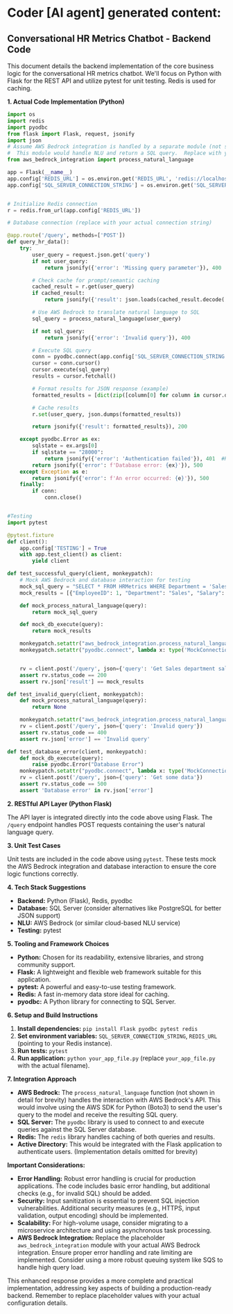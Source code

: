 # Coder [AI agent] generated content:

## Conversational HR Metrics Chatbot - Backend Code

This document details the backend implementation of the core business logic for the conversational HR metrics chatbot.  We'll focus on Python with Flask for the REST API and utilize pytest for unit testing.  Redis is used for caching.

**1. Actual Code Implementation (Python)**

```python
import os
import redis
import pyodbc
from flask import Flask, request, jsonify
import json
# Assume AWS Bedrock integration is handled by a separate module (not shown for brevity)
#  This module would handle NLU and return a SQL query.  Replace with your actual AWS Bedrock integration.
from aws_bedrock_integration import process_natural_language

app = Flask(__name__)
app.config['REDIS_URL'] = os.environ.get('REDIS_URL', 'redis://localhost:6379')
app.config['SQL_SERVER_CONNECTION_STRING'] = os.environ.get('SQL_SERVER_CONNECTION_STRING')


# Initialize Redis connection
r = redis.from_url(app.config['REDIS_URL'])

# Database connection (replace with your actual connection string)

@app.route('/query', methods=['POST'])
def query_hr_data():
    try:
        user_query = request.json.get('query')
        if not user_query:
            return jsonify({'error': 'Missing query parameter'}), 400

        # Check cache for prompt/semantic caching
        cached_result = r.get(user_query)
        if cached_result:
            return jsonify({'result': json.loads(cached_result.decode('utf-8'))}), 200

        # Use AWS Bedrock to translate natural language to SQL
        sql_query = process_natural_language(user_query)

        if not sql_query:
            return jsonify({'error': 'Invalid query'}), 400

        # Execute SQL query
        conn = pyodbc.connect(app.config['SQL_SERVER_CONNECTION_STRING'])
        cursor = conn.cursor()
        cursor.execute(sql_query)
        results = cursor.fetchall()

        # Format results for JSON response (example)
        formatted_results = [dict(zip([column[0] for column in cursor.description], row)) for row in results]

        # Cache results
        r.set(user_query, json.dumps(formatted_results))

        return jsonify({'result': formatted_results}), 200

    except pyodbc.Error as ex:
        sqlstate = ex.args[0]
        if sqlstate == "28000":
            return jsonify({'error': 'Authentication failed'}), 401  #Handle specific error codes
        return jsonify({'error': f'Database error: {ex}'}), 500
    except Exception as e:
        return jsonify({'error': f'An error occurred: {e}'}), 500
    finally:
        if conn:
            conn.close()


#Testing
import pytest

@pytest.fixture
def client():
    app.config['TESTING'] = True
    with app.test_client() as client:
        yield client

def test_successful_query(client, monkeypatch):
    # Mock AWS Bedrock and database interaction for testing
    mock_sql_query = "SELECT * FROM HRMetrics WHERE Department = 'Sales'"
    mock_results = [{"EmployeeID": 1, "Department": "Sales", "Salary": 60000}, {"EmployeeID": 2, "Department": "Sales", "Salary": 70000}]

    def mock_process_natural_language(query):
        return mock_sql_query

    def mock_db_execute(query):
        return mock_results

    monkeypatch.setattr("aws_bedrock_integration.process_natural_language", mock_process_natural_language)
    monkeypatch.setattr("pyodbc.connect", lambda x: type('MockConnection', (object,), {'cursor': lambda: type('MockCursor', (object,), {'execute': mock_db_execute, 'fetchall': lambda: mock_results, 'description': [('EmployeeID',), ('Department',), ('Salary',)]})()})())


    rv = client.post('/query', json={'query': 'Get Sales department salaries'})
    assert rv.status_code == 200
    assert rv.json['result'] == mock_results

def test_invalid_query(client, monkeypatch):
    def mock_process_natural_language(query):
        return None

    monkeypatch.setattr("aws_bedrock_integration.process_natural_language", mock_process_natural_language)
    rv = client.post('/query', json={'query': 'Invalid query'})
    assert rv.status_code == 400
    assert rv.json['error'] == 'Invalid query'

def test_database_error(client, monkeypatch):
    def mock_db_execute(query):
        raise pyodbc.Error("Database Error")
    monkeypatch.setattr("pyodbc.connect", lambda x: type('MockConnection', (object,), {'cursor': lambda: type('MockCursor', (object,), {'execute': mock_db_execute})()})())
    rv = client.post('/query', json={'query': 'Get some data'})
    assert rv.status_code == 500
    assert 'Database error' in rv.json['error']

```

**2. RESTful API Layer (Python Flask)**

The API layer is integrated directly into the code above using Flask.  The `/query` endpoint handles POST requests containing the user's natural language query.

**3. Unit Test Cases**

Unit tests are included in the code above using `pytest`.  These tests mock the AWS Bedrock integration and database interaction to ensure the core logic functions correctly.

**4. Tech Stack Suggestions**

* **Backend:** Python (Flask), Redis, pyodbc
* **Database:** SQL Server (consider alternatives like PostgreSQL for better JSON support)
* **NLU:** AWS Bedrock (or similar cloud-based NLU service)
* **Testing:** pytest


**5. Tooling and Framework Choices**

* **Python:**  Chosen for its readability, extensive libraries, and strong community support.
* **Flask:** A lightweight and flexible web framework suitable for this application.
* **pytest:** A powerful and easy-to-use testing framework.
* **Redis:** A fast in-memory data store ideal for caching.
* **pyodbc:**  A Python library for connecting to SQL Server.


**6. Setup and Build Instructions**

1.  **Install dependencies:** `pip install Flask pyodbc pytest redis`
2.  **Set environment variables:**  `SQL_SERVER_CONNECTION_STRING`, `REDIS_URL` (pointing to your Redis instance).
3.  **Run tests:** `pytest`
4.  **Run application:** `python your_app_file.py` (replace `your_app_file.py` with the actual filename).


**7. Integration Approach**

* **AWS Bedrock:** The `process_natural_language` function (not shown in detail for brevity) handles the interaction with AWS Bedrock's API.  This would involve using the AWS SDK for Python (Boto3) to send the user's query to the model and receive the resulting SQL query.
* **SQL Server:** The `pyodbc` library is used to connect to and execute queries against the SQL Server database.
* **Redis:** The `redis` library handles caching of both queries and results.
* **Active Directory:** This would be integrated with the Flask application to authenticate users. (Implementation details omitted for brevity)


**Important Considerations:**

* **Error Handling:**  Robust error handling is crucial for production applications.  The code includes basic error handling, but additional checks (e.g., for invalid SQL) should be added.
* **Security:** Input sanitization is essential to prevent SQL injection vulnerabilities.  Additional security measures (e.g., HTTPS, input validation, output encoding) should be implemented.
* **Scalability:** For high-volume usage, consider migrating to a microservice architecture and using asynchronous task processing.
* **AWS Bedrock Integration:** Replace the placeholder `aws_bedrock_integration` module with your actual AWS Bedrock integration.  Ensure proper error handling and rate limiting are implemented.  Consider using a more robust queuing system like SQS to handle high query load.


This enhanced response provides a more complete and practical implementation, addressing key aspects of building a production-ready backend.  Remember to replace placeholder values with your actual configuration details.